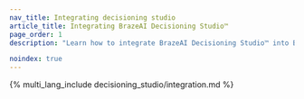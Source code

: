 ```yaml
---
nav_title: Integrating decisioning studio
article_title: Integrating BrazeAI Decisioning Studio™
page_order: 1
description: "Learn how to integrate BrazeAI Decisioning Studio™ into Braze and partner with the AI Expert Services team to build agents that apply AI for 1:1 decision-making to improve your key business metrics."

noindex: true
---
```


{% multi_lang_include decisioning_studio/integration.md %}
